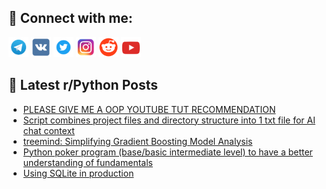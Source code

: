 ## 🔎 Connect with me:
[<img src="https://github.com/bullbesh/bullbesh/blob/main/images/Telegram.png" width="32" height="32" />](https://t.me/bullbesh)
[<img src="https://github.com/bullbesh/bullbesh/blob/main/images/VK.png" width="32" height="32" />](https://vk.com/bullbesh)
[<img src="https://github.com/bullbesh/bullbesh/blob/main/images/Twitter.png" width="32" height="32" />](https://twitter.com/bullbesh1)
[<img src="https://github.com/bullbesh/bullbesh/blob/main/images/Instagram.png" width="32" height="32" />](https://www.instagram.com/bullbesh)
[<img src="https://github.com/bullbesh/bullbesh/blob/main/images/Reddit.png" width="32" height="32" />](https://www.reddit.com/user/bullbesh)
[<img src="https://github.com/bullbesh/bullbesh/blob/main/images/YouTube.png" width="32" height="32" />](https://www.youtube.com/channel/UCtfjRs6uzgq5mfm8S06WTcg)

## 📕 Latest r/Python Posts
<!-- BLOG-POST-LIST:START -->
- [PLEASE GIVE ME A OOP YOUTUBE TUT RECOMMENDATION](https://www.reddit.com/r/Python/comments/1gtl0nu/please_give_me_a_oop_youtube_tut_recommendation/)
- [Script combines project files and directory structure into 1 txt file for AI chat context](https://www.reddit.com/r/Python/comments/1gtkkby/script_combines_project_files_and_directory/)
- [treemind: Simplifying Gradient Boosting Model Analysis](https://www.reddit.com/r/Python/comments/1gtki6f/treemind_simplifying_gradient_boosting_model/)
- [Python poker program &lpar;base/basic intermediate level&rpar; to have a better understanding of fundamentals](https://www.reddit.com/r/Python/comments/1gtkbvf/python_poker_program_basebasic_intermediate_level/)
- [Using SQLite in production](https://www.reddit.com/r/Python/comments/1gtjgg0/using_sqlite_in_production/)
<!-- BLOG-POST-LIST:END -->
